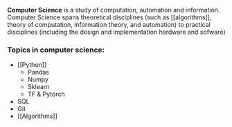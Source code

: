 **Computer Science** is a study of computation, automation and information. Computer Science spans theoretical disciplines (such as [[algorithms]], theory of computation, information theory, and automation) to practical disciplines (including the design and implementation hardware and sofware)

### Topics in computer science:

* [[Python]]
	* Pandas
	* Numpy
	* Sklearn
	* TF & Pytorch
* SQL
* Git
* [[Algorithms]]